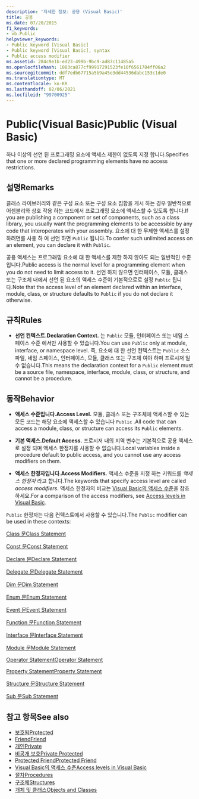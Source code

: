```yaml
---
description: '자세한 정보: 공용 (Visual Basic)'
title: 공용
ms.date: 07/20/2015
f1_keywords:
- vb.Public
helpviewer_keywords:
- Public keyword [Visual Basic]
- Public keyword [Visual Basic], syntax
- Public access modifier
ms.assetid: 284c9e1b-ed23-499b-9bc9-ad87c11485a5
ms.openlocfilehash: 1083ca877cf99917291523fe10f6561784ff06a2
ms.sourcegitcommit: ddf7edb67715a5b9a45e3dd44536dabc153c1de0
ms.translationtype: MT
ms.contentlocale: ko-KR
ms.lasthandoff: 02/06/2021
ms.locfileid: "99700925"
---
```

# <a name="public-visual-basic"></a><span data-ttu-id="dfa3f-103">Public(Visual Basic)</span><span class="sxs-lookup"><span data-stu-id="dfa3f-103">Public (Visual Basic)</span></span>

<span data-ttu-id="dfa3f-104">하나 이상의 선언 된 프로그래밍 요소에 액세스 제한이 없도록 지정 합니다.</span><span class="sxs-lookup"><span data-stu-id="dfa3f-104">Specifies that one or more declared programming elements have no access restrictions.</span></span>  
  
## <a name="remarks"></a><span data-ttu-id="dfa3f-105">설명</span><span class="sxs-lookup"><span data-stu-id="dfa3f-105">Remarks</span></span>  

 <span data-ttu-id="dfa3f-106">클래스 라이브러리와 같은 구성 요소 또는 구성 요소 집합을 게시 하는 경우 일반적으로 어셈블리와 상호 작용 하는 코드에서 프로그래밍 요소에 액세스할 수 있도록 합니다.</span><span class="sxs-lookup"><span data-stu-id="dfa3f-106">If you are publishing a component or set of components, such as a class library, you usually want the programming elements to be accessible by any code that interoperates with your assembly.</span></span> <span data-ttu-id="dfa3f-107">요소에 대 한 무제한 액세스를 설정 하려면를 사용 하 여 선언 하면 `Public` 됩니다.</span><span class="sxs-lookup"><span data-stu-id="dfa3f-107">To confer such unlimited access on an element, you can declare it with `Public`.</span></span>  
  
 <span data-ttu-id="dfa3f-108">공용 액세스는 프로그래밍 요소에 대 한 액세스를 제한 하지 않아도 되는 일반적인 수준입니다.</span><span class="sxs-lookup"><span data-stu-id="dfa3f-108">Public access is the normal level for a programming element when you do not need to limit access to it.</span></span> <span data-ttu-id="dfa3f-109">선언 하지 않으면 인터페이스, 모듈, 클래스 또는 구조체 내에서 선언 된 요소의 액세스 수준이 기본적으로로 설정 `Public` 됩니다.</span><span class="sxs-lookup"><span data-stu-id="dfa3f-109">Note that the access level of an element declared within an interface, module, class, or structure defaults to `Public` if you do not declare it otherwise.</span></span>  
  
## <a name="rules"></a><span data-ttu-id="dfa3f-110">규칙</span><span class="sxs-lookup"><span data-stu-id="dfa3f-110">Rules</span></span>  
  
- <span data-ttu-id="dfa3f-111">**선언 컨텍스트.**</span><span class="sxs-lookup"><span data-stu-id="dfa3f-111">**Declaration Context.**</span></span> <span data-ttu-id="dfa3f-112">는 `Public` 모듈, 인터페이스 또는 네임 스페이스 수준 에서만 사용할 수 있습니다.</span><span class="sxs-lookup"><span data-stu-id="dfa3f-112">You can use `Public` only at module, interface, or namespace level.</span></span> <span data-ttu-id="dfa3f-113">즉, 요소에 대 한 선언 컨텍스트는 `Public` 소스 파일, 네임 스페이스, 인터페이스, 모듈, 클래스 또는 구조체 여야 하며 프로시저 일 수 없습니다.</span><span class="sxs-lookup"><span data-stu-id="dfa3f-113">This means the declaration context for a `Public` element must be a source file, namespace, interface, module, class, or structure, and cannot be a procedure.</span></span>  
  
## <a name="behavior"></a><span data-ttu-id="dfa3f-114">동작</span><span class="sxs-lookup"><span data-stu-id="dfa3f-114">Behavior</span></span>  
  
- <span data-ttu-id="dfa3f-115">**액세스 수준입니다.**</span><span class="sxs-lookup"><span data-stu-id="dfa3f-115">**Access Level.**</span></span> <span data-ttu-id="dfa3f-116">모듈, 클래스 또는 구조체에 액세스할 수 있는 모든 코드는 해당 요소에 액세스할 수 있습니다 `Public` .</span><span class="sxs-lookup"><span data-stu-id="dfa3f-116">All code that can access a module, class, or structure can access its `Public` elements.</span></span>  
  
- <span data-ttu-id="dfa3f-117">**기본 액세스.**</span><span class="sxs-lookup"><span data-stu-id="dfa3f-117">**Default Access.**</span></span> <span data-ttu-id="dfa3f-118">프로시저 내의 지역 변수는 기본적으로 공용 액세스로 설정 되며 액세스 한정자를 사용할 수 없습니다.</span><span class="sxs-lookup"><span data-stu-id="dfa3f-118">Local variables inside a procedure default to public access, and you cannot use any access modifiers on them.</span></span>  
  
- <span data-ttu-id="dfa3f-119">**액세스 한정자입니다.**</span><span class="sxs-lookup"><span data-stu-id="dfa3f-119">**Access Modifiers.**</span></span> <span data-ttu-id="dfa3f-120">액세스 수준을 지정 하는 키워드를 *액세스 한정자* 라고 합니다.</span><span class="sxs-lookup"><span data-stu-id="dfa3f-120">The keywords that specify access level are called *access modifiers*.</span></span> <span data-ttu-id="dfa3f-121">액세스 한정자의 비교는 [Visual Basic의 액세스 수준](../../programming-guide/language-features/declared-elements/access-levels.md)을 참조 하세요.</span><span class="sxs-lookup"><span data-stu-id="dfa3f-121">For a comparison of the access modifiers, see [Access levels in Visual Basic](../../programming-guide/language-features/declared-elements/access-levels.md).</span></span>  
  
 <span data-ttu-id="dfa3f-122">`Public` 한정자는 다음 컨텍스트에서 사용할 수 있습니다.</span><span class="sxs-lookup"><span data-stu-id="dfa3f-122">The `Public` modifier can be used in these contexts:</span></span>  
  
 [<span data-ttu-id="dfa3f-123">Class 문</span><span class="sxs-lookup"><span data-stu-id="dfa3f-123">Class Statement</span></span>](../statements/class-statement.md)  
  
 [<span data-ttu-id="dfa3f-124">Const 문</span><span class="sxs-lookup"><span data-stu-id="dfa3f-124">Const Statement</span></span>](../statements/const-statement.md)  
  
 [<span data-ttu-id="dfa3f-125">Declare 문</span><span class="sxs-lookup"><span data-stu-id="dfa3f-125">Declare Statement</span></span>](../statements/declare-statement.md)  
  
 [<span data-ttu-id="dfa3f-126">Delegate 문</span><span class="sxs-lookup"><span data-stu-id="dfa3f-126">Delegate Statement</span></span>](../statements/delegate-statement.md)  
  
 [<span data-ttu-id="dfa3f-127">Dim 문</span><span class="sxs-lookup"><span data-stu-id="dfa3f-127">Dim Statement</span></span>](../statements/dim-statement.md)  
  
 [<span data-ttu-id="dfa3f-128">Enum 문</span><span class="sxs-lookup"><span data-stu-id="dfa3f-128">Enum Statement</span></span>](../statements/enum-statement.md)  
  
 [<span data-ttu-id="dfa3f-129">Event 문</span><span class="sxs-lookup"><span data-stu-id="dfa3f-129">Event Statement</span></span>](../statements/event-statement.md)  
  
 [<span data-ttu-id="dfa3f-130">Function 문</span><span class="sxs-lookup"><span data-stu-id="dfa3f-130">Function Statement</span></span>](../statements/function-statement.md)  
  
 [<span data-ttu-id="dfa3f-131">Interface 문</span><span class="sxs-lookup"><span data-stu-id="dfa3f-131">Interface Statement</span></span>](../statements/interface-statement.md)  
  
 [<span data-ttu-id="dfa3f-132">Module 문</span><span class="sxs-lookup"><span data-stu-id="dfa3f-132">Module Statement</span></span>](../statements/module-statement.md)  
  
 [<span data-ttu-id="dfa3f-133">Operator Statement</span><span class="sxs-lookup"><span data-stu-id="dfa3f-133">Operator Statement</span></span>](../statements/operator-statement.md)  
  
 [<span data-ttu-id="dfa3f-134">Property Statement</span><span class="sxs-lookup"><span data-stu-id="dfa3f-134">Property Statement</span></span>](../statements/property-statement.md)  
  
 [<span data-ttu-id="dfa3f-135">Structure 문</span><span class="sxs-lookup"><span data-stu-id="dfa3f-135">Structure Statement</span></span>](../statements/structure-statement.md)  
  
 [<span data-ttu-id="dfa3f-136">Sub 문</span><span class="sxs-lookup"><span data-stu-id="dfa3f-136">Sub Statement</span></span>](../statements/sub-statement.md)  
  
## <a name="see-also"></a><span data-ttu-id="dfa3f-137">참고 항목</span><span class="sxs-lookup"><span data-stu-id="dfa3f-137">See also</span></span>

- [<span data-ttu-id="dfa3f-138">보호됨</span><span class="sxs-lookup"><span data-stu-id="dfa3f-138">Protected</span></span>](protected.md)
- [<span data-ttu-id="dfa3f-139">Friend</span><span class="sxs-lookup"><span data-stu-id="dfa3f-139">Friend</span></span>](friend.md)
- [<span data-ttu-id="dfa3f-140">개인</span><span class="sxs-lookup"><span data-stu-id="dfa3f-140">Private</span></span>](private.md)
- [<span data-ttu-id="dfa3f-141">비공개 보호</span><span class="sxs-lookup"><span data-stu-id="dfa3f-141">Private Protected</span></span>](private-protected.md)
- [<span data-ttu-id="dfa3f-142">Protected Friend</span><span class="sxs-lookup"><span data-stu-id="dfa3f-142">Protected Friend</span></span>](protected-friend.md)
- [<span data-ttu-id="dfa3f-143">Visual Basic의 액세스 수준</span><span class="sxs-lookup"><span data-stu-id="dfa3f-143">Access levels in Visual Basic</span></span>](../../programming-guide/language-features/declared-elements/access-levels.md)
- [<span data-ttu-id="dfa3f-144">절차</span><span class="sxs-lookup"><span data-stu-id="dfa3f-144">Procedures</span></span>](../../programming-guide/language-features/procedures/index.md)
- [<span data-ttu-id="dfa3f-145">구조체</span><span class="sxs-lookup"><span data-stu-id="dfa3f-145">Structures</span></span>](../../programming-guide/language-features/data-types/structures.md)
- [<span data-ttu-id="dfa3f-146">개체 및 클래스</span><span class="sxs-lookup"><span data-stu-id="dfa3f-146">Objects and Classes</span></span>](../../programming-guide/language-features/objects-and-classes/index.md)
